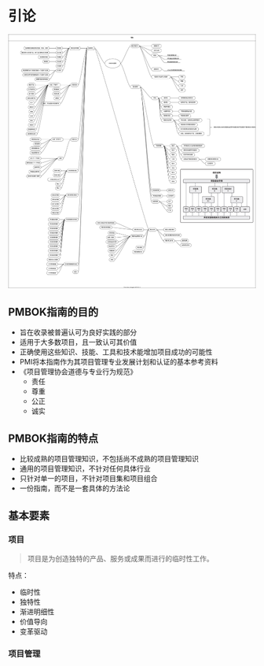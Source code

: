 # 引论

![readme.drawio.svg](./readme.drawio.svg 'readme.drawio.svg')

## PMBOK指南的目的

- 旨在收录被普遍认可为良好实践的部分
- 适用于大多数项目，且一致认可其价值
- 正确使用这些知识、技能、工具和技术能增加项目成功的可能性
- PMI将本指南作为其项目管理专业发展计划和认证的基本参考资料
- 《项目管理协会道德与专业行为规范》
  - 责任
  - 尊重
  - 公正
  - 诚实

## PMBOK指南的特点

- 比较成熟的项目管理知识，不包括尚不成熟的项目管理知识
- 通用的项目管理知识，不针对任何具体行业
- 只针对单一的项目，不针对项目集和项目组合
- 一份指南，而不是一套具体的方法论

## 基本要素

### 项目

> 项目是为创造独特的产品、服务或成果而进行的临时性工作。

特点： 
- 临时性
- 独特性
- 渐进明细性
- 价值导向
- 变革驱动

### 项目管理

> 
